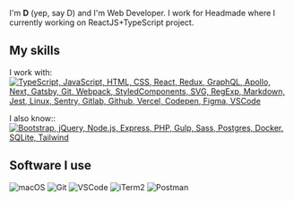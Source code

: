 I'm **D** (yep, say D) and I'm Web Developer. I work for Headmade where I currently working on ReactJS+TypeScript project.


## My skills
I work with:<br/>
[![TypeScript, JavaScript, HTML, CSS, React, Redux, GraphQL, Apollo, Next, Gatsby, Git, Webpack, StyledComponents, SVG, RegExp, Markdown, Jest, Linux, Sentry, Gitlab, Github, Vercel, Codepen, Figma, VSCode](https://skillicons.dev/icons?i=typescript,js,html,css,react,redux,graphql,apollo,next,gatsby,git,webpack,styledcomponents,svg,regex,md,jest,linux,sentry,gitlab,github,vercel,codepen,figma,vscode&perline=7)](https://skillicons.dev)

I also know::<br/>
[![Bootstrap, jQuery, Node.js, Express, PHP, Gulp, Sass, Postgres, Docker, SQLite, Tailwind](https://skillicons.dev/icons?i=bootstrap,jquery,nodejs,express,php,gulp,sass,postgres,docker,sqlite,tailwind)](https://skillicons.dev)


## Software I use

![macOS](https://img.shields.io/badge/-macos-404040.svg?style=for-the-badge&logo=macos&logoColor=white)
![Git](https://img.shields.io/badge/GIT-e94e32.svg?style=for-the-badge&logo=git&logoColor=white)
![VSCode](https://img.shields.io/badge/VSCode-37a2ee.svg?style=for-the-badge&logo=visualstudiocode&logoColor=white)
![iTerm2](https://img.shields.io/badge/iterm2-0b5f10.svg?style=for-the-badge&logo=iTerm2&logoColor=white)
![Postman](https://img.shields.io/badge/postman-ff6c37.svg?style=for-the-badge&logo=postman&logoColor=white)

